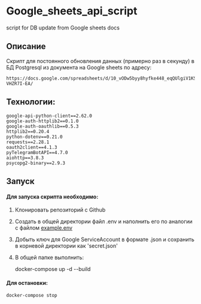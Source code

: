 # Google_sheets_api_script
script for DB update from Google sheets docs

## Описание
Скрипт для постоянного обновления данных (примерно раз в секунду) в БД Postgresql из документа на Google sheets по адресу:


    https://docs.google.com/spreadsheets/d/10_vODw5byy8hyfke448_eqQUlgiV1KSbF-VHZR7I-EA/

## Технологии:

    google-api-python-client==2.62.0
    google-auth-httplib2==0.1.0
    google-auth-oauthlib==0.5.3
    httplib2==0.20.4
    python-dotenv==0.21.0
    requests==2.28.1
    oauth2client==4.1.3
    pyTelegramBotAPI==4.7.0
    aiohttp==3.8.3
    psycopg2-binary==2.9.3

## Запуск
#### Для запуска скрипта необходимо:
1. Клонировать репозиторий с Github
2. Создать в общей директории файл .env и наполнить его по аналогии с файлом [example.env](example.env)
3. Добыть ключ для Google ServiceAccount в формате .json и сохранить в корневой директории как 'secret.json'
4. В общей папке выполнить:


    docker-compose up -d --build


#### Для остановки:

    docker-compose stop

